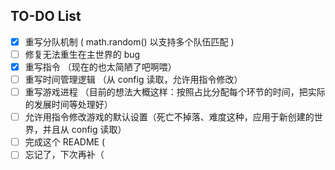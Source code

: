 ## TO-DO List
- [x] 重写分队机制 ( math.random() 以支持多个队伍匹配 )
- [ ] 修复无法重生在主世界的 bug
- [x] 重写指令 （现在的也太简陋了吧啊喂）
- [ ] 重写时间管理逻辑 （从 config 读取，允许用指令修改）
- [ ] 重写游戏进程 （目前的想法大概这样：按照占比分配每个环节的时间，把实际的发展时间等处理好）
- [ ] 允许用指令修改游戏的默认设置（死亡不掉落、难度这种，应用于新创建的世界，并且从 config 读取）
- [ ] 完成这个 README (
- [ ] 忘记了，下次再补（
